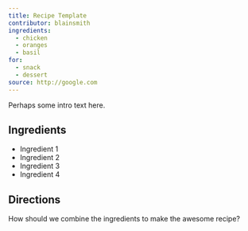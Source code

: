 ```yaml
---
title: Recipe Template
contributor: blainsmith
ingredients:
  - chicken
  - oranges
  - basil
for:
  - snack
  - dessert
source: http://google.com
---
```

Perhaps some intro text here.
<!--more-->

## Ingredients

- Ingredient 1
- Ingredient 2
- Ingredient 3
- Ingredient 4

## Directions

How should we combine the ingredients to make the awesome recipe?